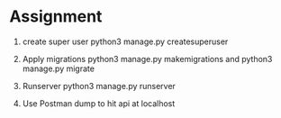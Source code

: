 # Assignment

1. create super user
python3 manage.py createsuperuser

2. Apply migrations
python3 manage.py makemigrations and python3 manage.py migrate

3. Runserver
python3 manage.py runserver

4. Use Postman dump to hit api at localhost

